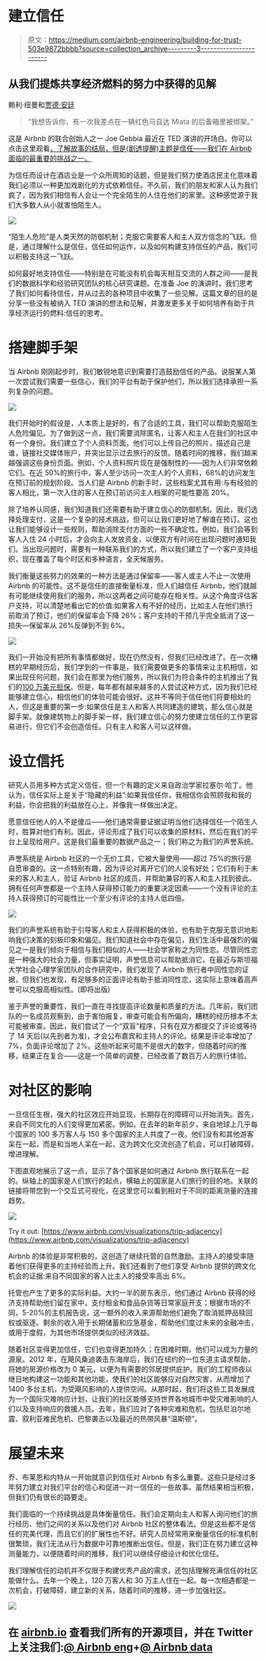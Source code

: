 # 建立信任

> 原文：<https://medium.com/airbnb-engineering/building-for-trust-503e9872bbbb?source=collection_archive---------3----------------------->

## 从我们提炼共享经济燃料的努力中获得的见解

赖利·纽曼和[贾德·安廷](https://www.linkedin.com/in/juddantin)

> “我想告诉你，有一次我差点在一辆红色马自达 Miata 的后备箱里被绑架。”

这是 Airbnb 的联合创始人之一 Joe Gebbia 最近在 TED 演讲的开场白。你可以点击这里观看[，了解故事的结局，但是(剧透提醒)主题是信任——我们在 Airbnb 面临的最重要的挑战之一。](https://www.ted.com/talks/joe_gebbia_how_airbnb_designs_for_trust)

为信任而设计在酒店业是一个众所周知的话题，但是我们努力使酒店民主化意味着我们必须以一种更加戏剧化的方式依赖信任。不久前，我们的朋友和家人认为我们疯了，因为我们相信有人会让一个完全陌生的人住在他们的家里。这种感觉源于我们大多数人从小就害怕陌生人。

![](img/6235d50a6a279289e02ebcb330c17a27.png)

“陌生人危险”是人类天然的防御机制；克服它需要客人和主人双方信念的飞跃。但是，通过理解什么是信任，信任如何运作，以及如何构建支持信任的产品，我们可以积极支持这一飞跃。

如何最好地支持信任——特别是在可能没有机会每天相互交流的人群之间——是我们的数据科学和经验研究团队的核心研究课题。在准备 Joe 的演讲时，我们思考了我们如何看待信任，并从过去的各种项目中收集了一些见解。这篇文章的目的是分享一些没有被纳入 TED 演讲的想法和见解，并激发更多关于如何培养有助于共享经济运行的燃料:信任的思考。

# 搭建脚手架

当 Airbnb 刚刚起步时，我们敏锐地意识到需要打造鼓励信任的产品。说服某人第一次尝试我们需要一些信心，我们的平台有助于保护他们，所以我们选择承担一系列复杂的问题。

![](img/2735a5f3bb1c3889d3757b3d771796b6.png)

我们开始时的假设是，人本质上是好的，有了合适的工具，我们可以帮助克服陌生人危险偏见。为了做到这一点，我们需要消除匿名，让客人和主人在我们的社区中有一个身份。我们建立了个人资料页面，他们可以上传自己的照片，描述自己是谁，链接社交媒体账户，并突出显示过去旅行的反馈。随着时间的推移，我们越来越强调这些身份页面。例如，个人资料照片现在是强制性的——因为人们非常依赖它们。在近 50%的旅行中，客人至少访问一次主人的个人资料，68%的访问发生在预订前的规划阶段。当人们是 Airbnb 的新手时，这些档案尤其有用:与有经验的客人相比，第一次入住的客人在预订前访问主人档案的可能性要高 20%。

除了培养认同感，我们知道我们还需要有助于建立信心的防御机制。因此，我们选择处理支付，这是一个复杂的技术挑战，但可以让我们更好地了解谁在预订。这也让我们能够设计一些规则，帮助消除支付方面的一些不确定性。例如，我们会等到客人入住 24 小时后，才会向主人发放资金，以便双方有时间在出现问题时通知我们。当出现问题时，需要有一种联系我们的方式，所以我们建立了一个客户支持组织，现在覆盖了每个时区和多种语言，全天候服务。

我们衡量这些努力的效果的一种方法是通过保留率——客人或主人不止一次使用 Airbnb 的可能性。这不是信任的直接衡量标准，但人们越信任 Airbnb，他们就越有可能继续使用我们的服务，所以这两者之间可能存在相关性。从这个角度评估客户支持，可以清楚地看出它的价值:如果客人有不好的经历，比如主人在他们旅行前取消了预订，他们的保留率会下降 26%；客户支持的干预几乎完全抵消了这一损失—保留率从 26%反弹到不到 6%。

![](img/6918d042a5e1ee6f4de979cce542f0b6.png)

我们一开始没有把所有事情都做好，现在仍然没有，但我们已经改进了。在一次糟糕的早期经历后，我们学到的一件事是，我们需要做更多的事情来让主机相信，如果出现任何问题，我们会在那里为他们服务，所以我们为符合条件的主机推出了我们的[100 万美元担保](https://www.airbnb.com/guarantee)。但是，每年都有越来越多的人尝试这种方式，因为我们已经能够建立信心，相信他们的体验可能会很好。这并不等同于信任他们将要相处的人，但这是重要的第一步:如果信任是主人和客人共同建造的建筑，那么信心就是脚手架。就像建筑物上的脚手架一样，我们建立信心的努力使建立信任的工作更容易进行，但它们不会创造信任。只有主人和客人可以这样做。

# 设立信托

研究人员用多种方式定义信任，但一个有趣的定义来自政治学家拉塞尔·哈丁。他认为，信任实际上是关于“隐藏的利益”:如果我信任你，我相信你会照顾我和我的利益，你会把我的利益放在心上，并像我一样做出决定。

愿意信任他人的人不是傻瓜——他们通常需要证据证明当他们选择信任一个陌生人时，胜算对他们有利。因此，评论形成了我们可以收集的原材料，然后在我们的平台上呈现给用户。这是我们最重要的数据产品之一；我们称之为我们的声誉系统。

声誉系统是 Airbnb 社区的一个无价工具，它被大量使用——超过 75%的旅行是自愿审查的。这一点特别有趣，因为评论对离开它们的人没有好处；它们有利于未来的客人和主人，验证 Airbnb 社区的成员，并帮助兼容的客人和主人找到彼此。拥有任何声誉都是一个主持人获得预订能力的重要决定因素——一个没有评论的主持人获得预订的可能性比一个至少有评论的主持人低四倍。

![](img/42dd186b197ecfc3e460292830cbf4d6.png)

我们的声誉系统有助于引导客人和主人获得积极的体验，也有助于克服无意识地影响我们决策的刻板印象和偏见。我们知道社会中存在偏见，我们生活中最强烈的偏见之一是我们倾向于相信与我们相似的人——社会学家称之为同性恋。尽管同性恋是一种强大的社会力量，但事实证明，声誉信息可以帮助抵消它。在最近与斯坦福大学社会心理学家团队的合作研究中，我们发现了 Airbnb 旅行者中同性恋的证据，但我们也发现，有足够多的正面评论有助于抵消同性恋，这实际上意味着高声誉可以克服高相似性。(即将出版)

鉴于声誉的重要性，我们一直在寻找提高评论数量和质量的方法。几年前，我们团队的一名成员观察到，由于害怕报复，审查可能会有所偏向，糟糕的经历根本不太可能被审查。因此，我们尝试了一个“双盲”程序，只有在双方都提交了评论或等待了 14 天后(以先到者为准)，才会公布嘉宾和主持人的评论。结果是评论率增加了 7%，负面评论增加了 2%。这些听起来可能不是很大的数字，但随着时间的推移，结果正在复合——这是一个简单的调整，已经改善了数百万人的旅行体验。

# 对社区的影响

一旦信任生根，强大的社区效应开始显现，长期存在的障碍可以开始消失。首先，来自不同文化的人们变得更加紧密。例如，在去年的新年前夕，来自地球上几乎每个国家的 100 多万客人与 150 多个国家的主人共度了一夜。他们没有和其他游客呆在一起，而是和当地人呆在一起，这为跨文化交流创造了机会，可以打破障碍，增进理解。

下图直观地展示了这一点，显示了各个国家是如何通过 Airbnb 旅行联系在一起的。纵轴上的国家是人们旅行的起点，横轴上的国家是人们旅行的目的地。关联的链接将带您到一个交互式可视化，在这里您可以看到相对于不同的距离测量的连接趋势。

[![](img/d8f92f2872586ecb79f7209514e4fe2c.png)](https://www.airbnb.com/visualizations/trip-adjacency)

Try it out: [https://www.airbnb.com/visualizations/trip-adjacency](https://www.airbnb.com/visualizations/trip-adjacency)

Airbnb 的体验是非常积极的，这创造了继续托管的自然激励。主持人的接受率随着他们获得更多的主持经验而上升。我们还看到了他们享受 Airbnb 提供的跨文化机会的证据:来自不同国家的客人比主人的接受率高出 6%。

托管也产生了更多的实际利益。大约一半的房东表示，他们通过 Airbnb 获得的经济支持帮助他们留在家中，支付租金和食品杂货等日常家庭开支；根据市场的不同，5-20%的主机报告说，这一额外的收入来源帮助他们避免了取消抵押品赎回权或驱逐。剩余的收入用于长期储蓄和应急基金，帮助他们度过未来的金融冲击，或用于度假，为其他市场提供类似的经济效益。

随着社区变得更加信任，它们也变得更加持久；在困难时期，他们可以成为力量的源泉。2012 年，在飓风桑迪袭击东海岸后，我们在纽约的一位东道主请求帮助，将她的房源价格改为 0 美元，以便为有需要的邻居提供庇护。我们的工程师夜以继日地构建这一功能和其他功能，使我们的社区能够应对自然灾害，从而增加了 1400 多台主机，为受飓风影响的人提供空间。从那时起，我们将这些工具发展成为一个国际灾难响应计划，让我们的社区能够支持世界各地城市中受灾难影响的人们以及支持响应的救援人员。去年，我们应对了各种灾难和危机，包括尼泊尔地震、叙利亚难民危机、巴黎袭击以及最近的热带风暴“温斯顿”。

# 展望未来

乔、布莱恩和内特从一开始就意识到信任对 Airbnb 有多么重要。这些只是经过多年努力建立对我们平台的信心和促进一对一信任的一些故事。虽然结果相当积极，但我们仍有很长的路要走。

我们面临的一个持续挑战是具体衡量信任。我们会定期向主人和客人询问他们的旅行经历、他们之间的关系以及他们对 Airbnb 社区的整体看法。但是这些都不是信任的完美代理，而且它们的扩展性也不好。研究人员经常用来衡量信任的标准机制很繁琐，我们无法从行为数据中可靠地推断出信任。但是，我们正在努力建立这种测量能力，以便随着时间的推移，我们可以继续仔细设计和优化信任。

我们理解信任的动机并不仅限于构建优秀产品的需求，还包括理解充满信任的社区能做什么。去年一个晚上，120 万客人和 30 万主人住在一起。每一次相遇都是一次机会，打破障碍，建立新的关系，随着时间的推移，进一步加强社区。

![](img/3913f6470a7657e02386189e67b4eb30.png)

## 在 [airbnb.io](http://airbnb.io) 查看我们所有的开源项目，并在 Twitter 上关注我们:[@ Airbnb eng](https://twitter.com/AirbnbEng)+[@ Airbnb data](https://twitter.com/AirbnbData)